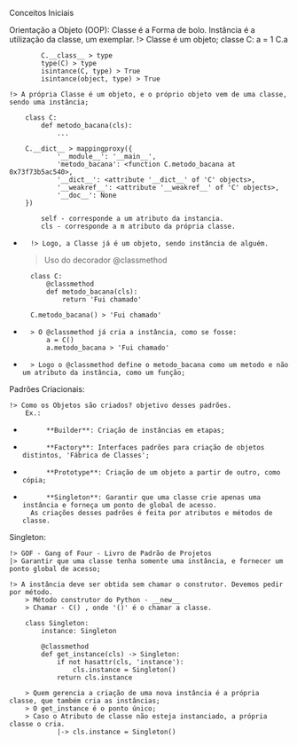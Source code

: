Conceitos Iniciais

Orientação a Objeto (OOP):
    Classe é a Forma de bolo.
    Instância é a utilização da classe, um exemplar.
       !> Classe é um objeto;
            classe C:
                a = 1
            C.a

            C.__class__ > type
            type(C) > type
            isintance(C, type) > True
            isintance(object, type) > True

    !> A própria Classe é um objeto, e o próprio objeto vem de uma classe, sendo uma instância;
        
        class C:
            def metodo_bacana(cls): 
                ...
        
        C.__dict__ > mappingproxy({
                '__module__': '__main__',
                'metodo_bacana': <function C.metodo_bacana at 0x73f73b5ac540>,
                '__dict__': <attribute '__dict__' of 'C' objects>,
                '__weakref__': <attribute '__weakref__' of 'C' objects>,
                '__doc__': None
        })

            self - corresponde a um atributo da instancia.
            cls - corresponde a m atributo da própria classe.

*       !> Logo, a Classe já é um objeto, sendo instância de alguém.

    > Uso do decorador @classmethod

        class C:
            @classmethod
            def metodo_bacana(cls): 
                return 'Fui chamado'

        C.metodo_bacana() > 'Fui chamado'
        
*       > O @classmethod já cria a instância, como se fosse:
            a = C()
            a.metodo_bacana > 'Fui chamado'
    
*       > Logo o @classmethod define o metodo_bacana como um metodo e não um atributo da instância, como um função;
        
Padrões Criacionais:
    
    !> Como os Objetos são criados? objetivo desses padrões.
        Ex.:
*           **Builder**: Criação de instâncias em etapas;
*           **Factory**: Interfaces padrões para criação de objetos distintos, 'Fábrica de Classes';
*           **Prototype**: Criação de um objeto a partir de outro, como cópia;
*           **Singleton**: Garantir que uma classe crie apenas uma instância e forneça um ponto de global de acesso.
        As criações desses padrões é feita por atributos e métodos de classe.

Singleton:
    
    !> GOF - Gang of Four - Livro de Padrão de Projetos
    |> Garantir que uma classe tenha somente uma instância, e fornecer um ponto global de acesso;

    !> A instância deve ser obtida sem chamar o construtor. Devemos pedir por método.
        > Método construtor do Python - __new__
        > Chamar - C() , onde '()' é o chamar a classe.

        class Singleton:
            instance: Singleton

            @classmethod
            def get_instance(cls) -> Singleton:
                if not hasattr(cls, 'instance'):
                    cls.instance = Singleton()
                return cls.instance
        
        > Quem gerencia a criação de uma nova instância é a própria classe, que também cria as instâncias;
        > O get_instance é o ponto único;
        > Caso o Atributo de classe não esteja instanciado, a própria classe o cria.
                |-> cls.instance = Singleton()

         

